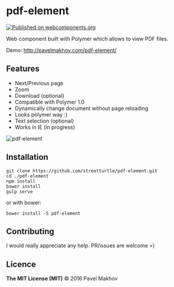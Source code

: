 # pdf-element

[![Published on webcomponents.org](https://img.shields.io/badge/webcomponents.org-published-blue.svg)](https://www.webcomponents.org/element/streetturtle/pdf-element)

Web component built with Polymer which allows to view PDF files.

Demo: http://pavelmakhov.com/pdf-element/

## Features

- Next/Previous page
- Zoom
- Download (optional)
- Compatible with Polymer 1.0
- Dynamically change document without page reloading
- Looks polymer way :)
- Text selection (optional)
- Works in IE (in progress)

![pdf-element](http://pavelmakhov.com/pdf-element/pdf-element.png)

## Installation

```
git clone https://github.com/streetturtle/pdf-element.git
cd ./pdf-element
npm install
bower install
gulp serve
```

or with bower:

```
bower install -S pdf-element
```

## Contributing

I would really appreciate any help. PR/issues are welcome =)

## Licence

**The MIT License (MIT)** © 2016 Pavel Makhov
